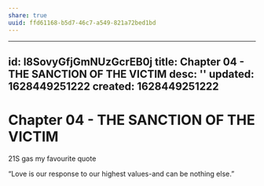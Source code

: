 ```yaml
---
share: true
uuid: ffd61168-b5d7-46c7-a549-821a72bed1bd
---
```

---
id: l8SovyGfjGmNUzGcrEB0j
title: Chapter 04 - THE SANCTION OF THE VICTIM
desc: ''
updated: 1628449251222
created: 1628449251222
---
# Chapter 04 - THE SANCTION OF THE VICTIM
21S gas my favourite quote

“Love is our response to our highest values-and can be nothing else.”
